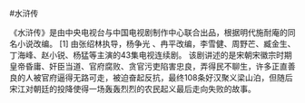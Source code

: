 #水浒传

《水浒传》是由中央电视台与中国电视剧制作中心联合出品，根据明代施耐庵的同名小说改编。 [1]  由张绍林执导，杨争光 、冉平改编，李雪健、周野芒、臧金生、丁海峰、赵小锐、杨猛等主演的43集电视连续剧。
该剧讲述的是宋朝宋徽宗时期皇帝昏庸、奸臣当道、官府腐败、贪官污吏陷害忠良，弄得民不聊生，许多正直善良的人被官府逼得无路可走，被迫奋起反抗，最终108条好汉聚义梁山泊，但随后宋江对朝廷的投降使得一场轰轰烈烈的农民起义最后走向失败的故事。
